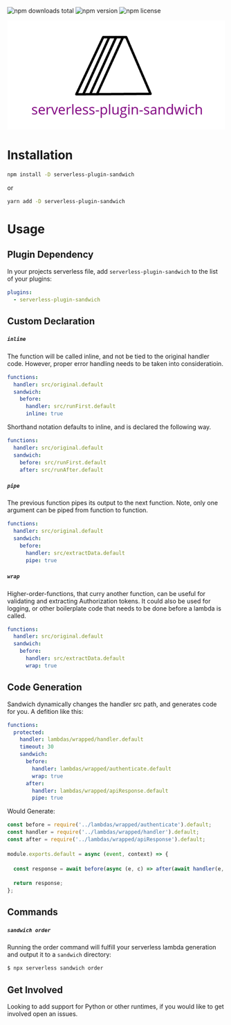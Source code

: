![npm downloads total](https://img.shields.io/npm/dt/serverless-plugin-sandwich.svg) ![npm version](https://img.shields.io/npm/v/serverless-plugin-sandwich.svg) ![npm license](https://img.shields.io/npm/l/serverless-plugin-sandwich.svg)

![header](https://raw.githubusercontent.com/icarus-sullivan/serverless-plugin-sandwich/master/header.png)

# Installation

```sh
npm install -D serverless-plugin-sandwich
```
or
```sh
yarn add -D serverless-plugin-sandwich
```

# Usage

## Plugin Dependency

In your projects serverless file, add `serverless-plugin-sandwich` to the list of your plugins:

```yaml
plugins:
  - serverless-plugin-sandwich
```

## Custom Declaration
##### `inline`
The function will be called inline, and not be tied to the original handler code. However, proper error handling needs to be taken into consideratioin.

```yaml
functions:
  handler: src/original.default
  sandwich:
    before:
      handler: src/runFirst.default
      inline: true
```

Shorthand notation defaults to inline, and is declared the following way. 

```yaml
functions:
  handler: src/original.default
  sandwich:
    before: src/runFirst.default
    after: src/runAfter.default
```

##### `pipe`
The previous function pipes its output to the next function. Note, only one argument can be piped from function to function. 

```yaml
functions:
  handler: src/original.default
  sandwich:
    before:
      handler: src/extractData.default
      pipe: true
```

##### `wrap`
Higher-order-functions, that curry another function, can be useful for validating and extracting Authorization tokens. It could also be used for logging, or other boilerplate code that needs to be done before a lambda is called. 

```yaml
functions:
  handler: src/original.default
  sandwich:
    before:
      handler: src/extractData.default
      wrap: true
```

## Code Generation
Sandwich dynamically changes the handler src path, and generates code for you. A defition like this:
```yaml
functions:
  protected:
    handler: lambdas/wrapped/handler.default
    timeout: 30
    sandwich:
      before: 
        handler: lambdas/wrapped/authenticate.default
        wrap: true
      after: 
        handler: lambdas/wrapped/apiResponse.default
        pipe: true
```

Would Generate:
```javascript
const before = require('../lambdas/wrapped/authenticate').default;
const handler = require('../lambdas/wrapped/handler').default;
const after = require('../lambdas/wrapped/apiResponse').default;

module.exports.default = async (event, context) => {

  const response = await before(async (e, c) => after(await handler(e, c)))(event, context);

  return response;
};
```

## Commands
##### `sandwich order`

Running the order command will fulfill your serverless lambda generation and output it to a `sandwich` directory:
```sh
$ npx serverless sandwich order
```

## Get Involved
Looking to add support for Python or other runtimes, if you would like to get involved open an issues. 
